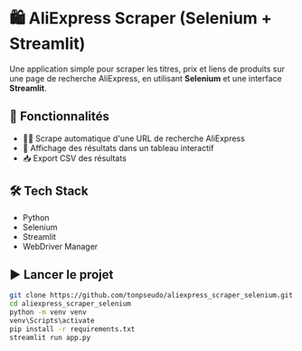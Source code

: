 # 🛍️ AliExpress Scraper (Selenium + Streamlit)

Une application simple pour scraper les titres, prix et liens de produits sur une page de recherche AliExpress, en utilisant **Selenium** et une interface **Streamlit**.

## 🚀 Fonctionnalités

- 🕵️‍♂️ Scrape automatique d'une URL de recherche AliExpress
- 📝 Affichage des résultats dans un tableau interactif
- 📥 Export CSV des résultats


## 🛠️ Tech Stack

- Python
- Selenium
- Streamlit
- WebDriver Manager

## ▶️ Lancer le projet

```bash
git clone https://github.com/tonpseudo/aliexpress_scraper_selenium.git
cd aliexpress_scraper_selenium
python -m venv venv
venv\Scripts\activate
pip install -r requirements.txt
streamlit run app.py
